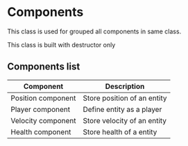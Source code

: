 # Components

This class is used for grouped all components in same class.

This class is built with destructor only

## Components list

| Component          | Description                   |
|--------------------|-------------------------------|
| Position component | Store position of an entity   |
| Player component   | Define entity as a player     |
| Velocity component | Store velocity of an entity   |
| Health component   | Store health of a entity      |